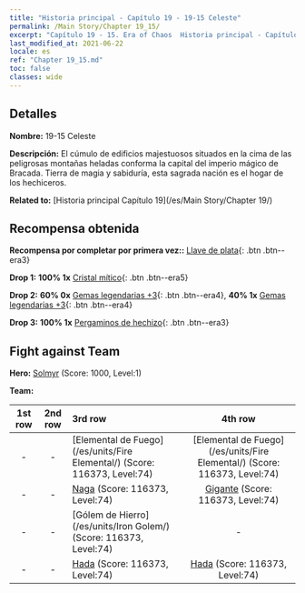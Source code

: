 ```yaml
---
title: "Historia principal - Capítulo 19 - 19-15 Celeste"
permalink: /Main Story/Chapter 19_15/
excerpt: "Capítulo 19 - 15. Era of Chaos  Historia principal - Capítulo 19_15. 19-15 Celeste"
last_modified_at: 2021-06-22
locale: es
ref: "Chapter 19_15.md"
toc: false
classes: wide
---
```


## Detalles

 **Nombre:** 19-15 Celeste

 **Descripción:** El cúmulo de edificios majestuosos situados en la cima de las peligrosas montañas heladas conforma la capital del imperio mágico de Bracada. Tierra de magia y sabiduría, esta sagrada nación es el hogar de los hechiceros.

 **Related to:** [Historia principal Capítulo 19](/es/Main Story/Chapter 19/)

## Recompensa obtenida

 **Recompensa por completar por primera vez::** [Llave de plata](/ItemsES/con_693/){: .btn .btn--era3}

 **Drop 1:** **100% 1x** [Cristal mítico](/ItemsES/mat_66/){: .btn .btn--era5}

 **Drop 2:** **60% 0x** [Gemas legendarias +3](/ItemsES/mat_58/){: .btn .btn--era4}, **40% 1x** [Gemas legendarias +3](/ItemsES/mat_58/){: .btn .btn--era4}

 **Drop 3:** **100% 1x** [Pergaminos de hechizo](/ItemsES/con_694/){: .btn .btn--era3}


## Fight against Team
 **Hero:** [Solmyr](/es/heroes/Solmyr/) (Score: 1000, Level:1)

 **Team:**


  | 1st row | 2nd row | 3rd row | 4th row |
  |:----:|:----:|:----|:----:|
  | - | - | [Elemental de Fuego](/es/units/Fire Elemental/) (Score: 116373, Level:74)  | [Elemental de Fuego](/es/units/Fire Elemental/) (Score: 116373, Level:74)  |
  | - | - | [Naga](/es/units/Naga/) (Score: 116373, Level:74)  | [Gigante](/es/units/Giant/) (Score: 116373, Level:74)  |
  | - | - | [Gólem de Hierro](/es/units/Iron Golem/) (Score: 116373, Level:74)  | - |
  | - | - | [Hada](/es/units/Sprite/) (Score: 116373, Level:74)  | [Hada](/es/units/Sprite/) (Score: 116373, Level:74)  |



